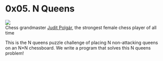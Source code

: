 ﻿# 0x05. N Queens




![](http://www.crestbook.com/files/Judit-photo1_602x433.jpg)  
Chess grandmaster  [Judit Polgár](https://en.wikipedia.org/wiki/Judit_Polg%C3%A1r), the strongest female chess player of all time

This is the N queens puzzle challenge of placing N non-attacking queens on an N×N chessboard. We write a program that solves this N queens problem!

